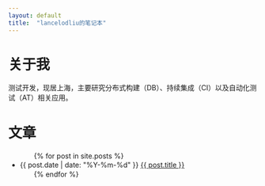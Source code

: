 ```yaml
---
layout: default
title:  "lancelodliu的笔记本"
---
```

# 关于我
测试开发，现居上海，主要研究分布式构建（DB）、持续集成（CI）以及自动化测试（AT）相关应用。

# 文章
<ul>
　　{% for post in site.posts %}
　　　　<li>{{ post.date | date: "%Y-%m-%d" }} <a href="{{ site.baseurl }}{{ post.url }}">{{ post.title }}</a></li>
　　{% endfor %}
</ul>
